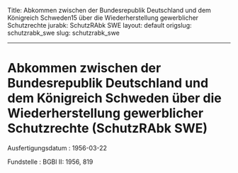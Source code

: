 Title: Abkommen zwischen der Bundesrepublik Deutschland und dem Königreich Schweden15
  über die Wiederherstellung gewerblicher Schutzrechte
jurabk: SchutzRAbk SWE
layout: default
origslug: schutzrabk_swe
slug: schutzrabk_swe

---

# Abkommen zwischen der Bundesrepublik Deutschland und dem Königreich Schweden über die Wiederherstellung gewerblicher Schutzrechte (SchutzRAbk SWE)

Ausfertigungsdatum
:   1956-03-22

Fundstelle
:   BGBl II: 1956, 819

